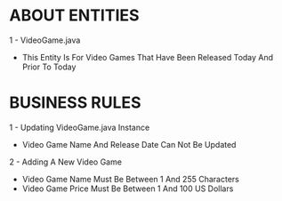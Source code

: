 # ABOUT ENTITIES
1 - VideoGame.java
* This Entity Is For Video Games That Have Been Released Today And Prior To Today


# BUSINESS RULES
1 - Updating VideoGame.java Instance
* Video Game Name And Release Date Can Not Be Updated

2 - Adding A New Video Game
* Video Game Name Must Be Between 1 And 255 Characters
* Video Game Price Must Be Between 1 And 100 US Dollars
